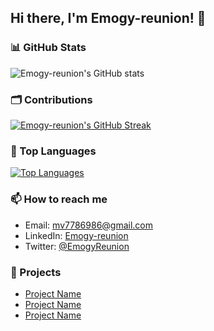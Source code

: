## Hi there, I'm Emogy-reunion! 👋

### 📊 GitHub Stats
![Emogy-reunion's GitHub stats](https://github-readme-stats.vercel.app/api?username=Emogy-reunion&show_icons=true&theme=radical)

### 🗂️ Contributions
[![Emogy-reunion's GitHub Streak](https://github-readme-streak-stats.herokuapp.com/?user=Emogy-reunion&theme=dark)](https://git.io/streak-stats)

### 🌟 Top Languages
[![Top Languages](https://github-readme-stats.vercel.app/api/top-langs/?username=Emogy-reunion&layout=compact&theme=radical)](https://github.com/Emogy-reunion/github-readme-stats)

### 📫 How to reach me
- Email: mv7786986@gmail.com
- LinkedIn: [Emogy-reunion](https://linkedin.com/in/emogy-reunion)
- Twitter: [@EmogyReunion](https://twitter.com/emogyreunion)

### 💼 Projects
- [Project Name](https://github.com/Emogy-reunion/portfolio)
- [Project Name](https://github.com/Emogy-reunion/simple-shell)
- [Project Name](https://github.com/Emogy-reunion/linked-lists)


